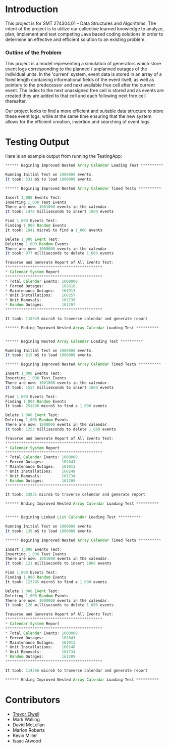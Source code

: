 # Introduction

This project is for SMT 274304.01 – Data Structures and Algorithms.  The intent of the project is to utilize our collective learned knowledge to analyze, plan, implement and test competing Java based coding solutions in order to determine an effective and efficient solution to an existing problem.

### Outline of the Problem
This project is a model representing a simulation of generators which store event logs corresponding to the planned / unplanned outages of the individual units.  In the 'current' system, event data is stored in an array of a fixed length containing informational fields of the event itself, as well as pointers to the predecessor and next available free cell after the current event. The index to the next unassigned free cell is stored and as events are created they are added to that cell and each following next free cell thereafter.

Our project looks to find a more efficient and suitable data structure to store these event logs, while at the same time ensuring that the new system allows for the efficient creation, insertion and searching of event logs.

# Testing Output

Here is an example output from running the TestingApp: 
```java
****** Begining Improved Nested Array Calendar Loading Test **********

Running Initial Test on 1000000 events.
It took: 531 mS to load 1000000 events.

****** Begining Improved Nested Array Calendar Timed Tests **********

Insert 1_000 Events Test:
Inserting 1_000 Test Events
There are now: 1001000 events in the calendar.
It took: 1470 milliseconds to insert 1000 events

Find 1_000 Events Test:
Finding 1_000 Random Events
It took: 1941 microS to find a 1_000 events

Delete 1_000 Event Test:
Deleting 1_000 Random Events
There are now: 1000000 events in the calendar.
It took: 877 milliseconds to delete 1_000 events

Traverse and Generate Report of All Events Test:
*******************************************
* Calendar System Report
*******************************************
* Total Calendar Events: 1000000
* Forced Outages:        161816
* Maintenance Outages:   161913
* Unit Installations:    160257
* Unit Removals:         161739
* Random Outages:        161297
*******************************************

It took: 110949 microS to traverse calendar and generate report

****** Ending Improved Nested Array Calendar Loading Test **********


****** Begining Nested Array Calendar Loading Test **********

Running Initial Test on 1000000 events.
It took: 615 mS to load 1000000 events.

****** Begining Improved Nested Array Calendar Timed Tests **********

Insert 1_000 Events Test:
Inserting 1_000 Test Events
There are now: 1001000 events in the calendar.
It took: 1554 milliseconds to insert 1000 events

Find 1_000 Events Test:
Finding 1_000 Random Events
It took: 251800 microS to find a 1_000 events

Delete 1_000 Event Test:
Deleting 1_000 Random Events
There are now: 1000000 events in the calendar.
It took: 1253 milliseconds to delete 1_000 events

Traverse and Generate Report of All Events Test:
*******************************************
* Calendar System Report
*******************************************
* Total Calendar Events: 1000000
* Forced Outages:        161843
* Maintenance Outages:   161911
* Unit Installations:    160248
* Unit Removals:         161734
* Random Outages:        161289
*******************************************

It took: 33031 microS to traverse calendar and generate report

****** Ending Improved Nested Array Calendar Loading Test **********


****** Begining Linked List Calendar Loading Test **********

Running Initial Test on 1000000 events.
It took: 139 mS to load 1000000 events.

****** Begining Improved Nested Array Calendar Timed Tests **********

Insert 1_000 Events Test:
Inserting 1_000 Test Events
There are now: 1001000 events in the calendar.
It took: 121 milliseconds to insert 1000 events

Find 1_000 Events Test:
Finding 1_000 Random Events
It took: 123795 microS to find a 1_000 events

Delete 1_000 Event Test:
Deleting 1_000 Random Events
There are now: 1000000 events in the calendar.
It took: 126 milliseconds to delete 1_000 events

Traverse and Generate Report of All Events Test:
*******************************************
* Calendar System Report
*******************************************
* Total Calendar Events: 1000000
* Forced Outages:        161843
* Maintenance Outages:   161911
* Unit Installations:    160248
* Unit Removals:         161734
* Random Outages:        161289
*******************************************

It took: 114266 microS to traverse calendar and generate report

****** Ending Improved Nested Array Calendar Loading Test **********
```

# Contributors

* [Trevor Elwell](http://trevorelwell.me)
* Mark Walling
* David McLellan
* Marlon Roberts
* Kevin Miller
* Isaac Atwood